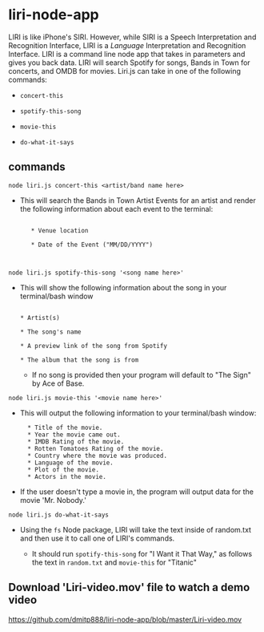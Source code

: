 # liri-node-app
LIRI is like iPhone's SIRI. However, while SIRI is a Speech Interpretation and Recognition Interface, LIRI is a _Language_ Interpretation and Recognition Interface. LIRI is a command line node app that takes in parameters and gives you back data.
 LIRI will search Spotify for songs, Bands in Town for concerts, and OMDB for movies.
Liri.js can take in one of the following commands:

   * `concert-this`

   * `spotify-this-song`

   * `movie-this`

   * `do-what-it-says`
   
   ## commands
   
   `node liri.js concert-this <artist/band name here>`
* This will search the Bands in Town Artist Events  for an artist and render the following information about each event to the terminal:
  ```* Name of the venue

     * Venue location

     * Date of the Event ("MM/DD/YYYY")

   
`node liri.js spotify-this-song '<song name here>'`

   * This will show the following information about the song in your terminal/bash window
     ```

     * Artist(s)

     * The song's name

     * A preview link of the song from Spotify

     * The album that the song is from
       ```
       * If no song is provided then your program will default to "The Sign" by Ace of Base.
   
    node liri.js movie-this '<movie name here>'
   
   * This will output the following information to your terminal/bash window:

     ```
       * Title of the movie.
       * Year the movie came out.
       * IMDB Rating of the movie.
       * Rotten Tomatoes Rating of the movie.
       * Country where the movie was produced.
       * Language of the movie.
       * Plot of the movie.
       * Actors in the movie.
     ```

   * If the user doesn't type a movie in, the program will output data for the movie 'Mr. Nobody.'
   
   `node liri.js do-what-it-says`

   * Using the `fs` Node package, LIRI will take the text inside of random.txt and then use it to call one of LIRI's commands.

     * It should run `spotify-this-song` for "I Want it That Way," as follows the text in `random.txt` and `movie-this` for "Titanic"
## Download   'Liri-video.mov' file to watch a demo video 
https://github.com/dmitp888/liri-node-app/blob/master/Liri-video.mov
